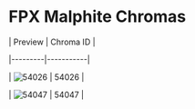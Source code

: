 # FPX Malphite Chromas


| Preview | Chroma ID |

|---------|-----------|

| ![54026](https://raw.communitydragon.org/latest/plugins/rcp-be-lol-game-data/global/default/v1/champion-chroma-images/54/54026.png) | 54026 |

| ![54047](https://raw.communitydragon.org/latest/plugins/rcp-be-lol-game-data/global/default/v1/champion-chroma-images/54/54047.png) | 54047 |